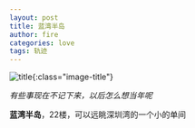 ```yaml
---
layout: post
title: 蓝湾半岛
author: fire
categories: love 
tags: 轨迹
---
```


![title](https://image.sideproject.cn/titlex/titlex_105.jpg){:class="image-title"}

*有些事现在不记下来，以后怎么想当年呢*

**蓝湾半岛**，22楼，可以远眺深圳湾的一个小的单间